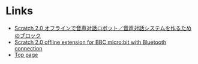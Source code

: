 # Links

- [Scratch 2.0 オフラインで音声対話ロボット／音声対話システムを作るためのブロック](https://memakura.github.io/dialogsystem)
- [Scratch 2.0 offline extension for BBC micro:bit with Bluetooth connection](https://memakura.github.io/s2microbit-ble)
- [Top page](https://memakura.github.io)

